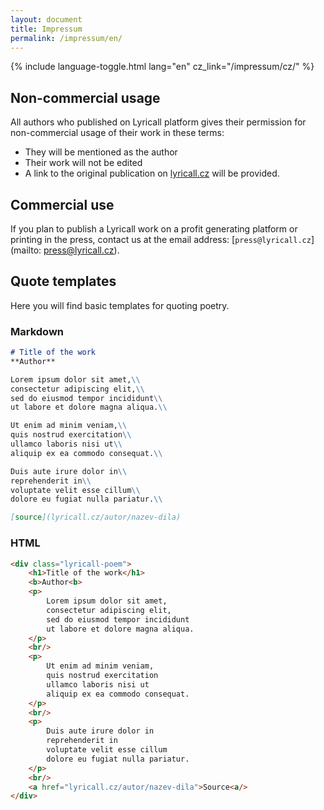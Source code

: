 ```yaml
---
layout: document
title: Impressum
permalink: /impressum/en/
---
```


{% include language-toggle.html lang="en" cz_link="/impressum/cz/" %}

## Non-commercial usage
All authors who published on Lyricall platform gives their permission for non-commercial 
usage of their work in these terms:

- They will be mentioned as the author 
- Their work will not be edited
- A link to the original publication on [lyricall.cz](lyricall.cz) will be provided.

## Commercial use
If you plan to publish a Lyricall work on a profit generating platform or printing 
in the press, contact us at the email address: 
[`press@lyricall.cz`](mailto: press@lyricall.cz).

## Quote templates
Here you will find basic templates for quoting poetry.

### Markdown
```markdown
# Title of the work 
**Author**

Lorem ipsum dolor sit amet,\\
consectetur adipiscing elit,\\
sed do eiusmod tempor incididunt\\
ut labore et dolore magna aliqua.\\

Ut enim ad minim veniam,\\
quis nostrud exercitation\\
ullamco laboris nisi ut\\
aliquip ex ea commodo consequat.\\

Duis aute irure dolor in\\
reprehenderit in\\
voluptate velit esse cillum\\
dolore eu fugiat nulla pariatur.\\

[source](lyricall.cz/autor/nazev-dila)
```

### HTML
```html
<div class="lyricall-poem">
    <h1>Title of the work</h1>
    <b>Author<b>
    <p>
        Lorem ipsum dolor sit amet,
        consectetur adipiscing elit,
        sed do eiusmod tempor incididunt
        ut labore et dolore magna aliqua.
    </p>
    <br/>
    <p>
        Ut enim ad minim veniam,
        quis nostrud exercitation
        ullamco laboris nisi ut
        aliquip ex ea commodo consequat.
    </p>
    <br/>
    <p>
        Duis aute irure dolor in
        reprehenderit in
        voluptate velit esse cillum
        dolore eu fugiat nulla pariatur.
    </p>
    <br/>
    <a href="lyricall.cz/autor/nazev-dila">Source<a/>
</div>
```


